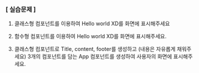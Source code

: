 ### [ 실습문제 ]

1. 클래스형 컴포넌트를 이용하여 Hello world XD를 화면에 표시해주세요

2. 함수형 컴포넌트를 이용하여 Hello world XD를 화면에 표시해주세요.

3. 클래스형 컴포넌트로 Title, content, footer를 생성하고 
(내용은 자유롭게 채워주세요)
3개의 컴포넌트를 담는 App 컴포넌트를 생성하여 사용자의 화면에 표시해주세요.
